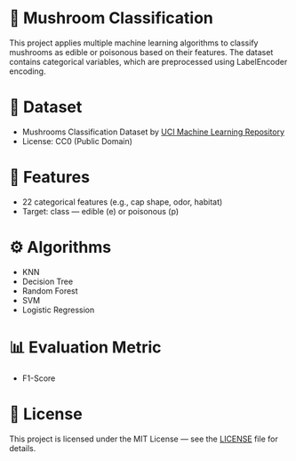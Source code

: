 # 🍄 Mushroom Classification
This project applies multiple machine learning algorithms to classify mushrooms as edible or poisonous based on their features. The dataset contains categorical variables, which are preprocessed using LabelEncoder encoding.

# 📁 Dataset
- Mushrooms Classification Dataset by [UCI Machine Learning Repository](https://archive.ics.uci.edu/dataset/73/mushroom)
- License: CC0 (Public Domain)

# 📌 Features
- 22 categorical features (e.g., cap shape, odor, habitat)
- Target: class — edible (e) or poisonous (p)

# ⚙️ Algorithms
- KNN
- Decision Tree
- Random Forest
- SVM
- Logistic Regression
  
# 📊 Evaluation Metric
- F1-Score

# 📄 License
This project is licensed under the MIT License — see the [LICENSE](https://github.com/hamidrezaxe/Mushrooms-Classification/blob/main/LICENSE) file for details.
